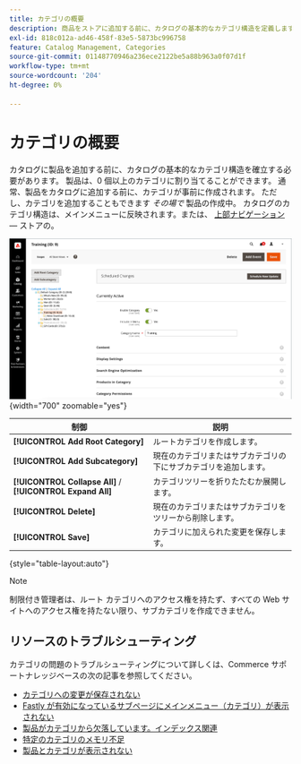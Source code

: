```yaml
---
title: カテゴリの概要
description: 商品をストアに追加する前に、カタログの基本的なカテゴリ構造を定義します。
exl-id: 818c012a-ad46-458f-83e5-5873bc996758
feature: Catalog Management, Categories
source-git-commit: 01148770946a236ece2122be5a88b963a0f07d1f
workflow-type: tm+mt
source-wordcount: '204'
ht-degree: 0%

---
```


# カテゴリの概要

カタログに製品を追加する前に、カタログの基本的なカテゴリ構造を確立する必要があります。 製品は、0 個以上のカテゴリに割り当てることができます。 通常、製品をカタログに追加する前に、カテゴリが事前に作成されます。 ただし、カテゴリを追加することもできます _その場で_ 製品の作成中。 カタログのカテゴリ構造は、メインメニューに反映されます。または、 [上部ナビゲーション](navigation-top.md) — ストアの。

![カテゴリツリー](./assets/category-selected.png){width="700" zoomable="yes"}

| 制御 | 説明 |
|--- |--- |
| **[!UICONTROL Add Root Category]** | ルートカテゴリを作成します。 |
| **[!UICONTROL Add Subcategory]** | 現在のカテゴリまたはサブカテゴリの下にサブカテゴリを追加します。 |
| **[!UICONTROL Collapse All]** / **[!UICONTROL Expand All]** | カテゴリツリーを折りたたむか展開します。 |
| **[!UICONTROL Delete]** | 現在のカテゴリまたはサブカテゴリをツリーから削除します。 |
| **[!UICONTROL Save]** | カテゴリに加えられた変更を保存します。 |

{style="table-layout:auto"}

>[!NOTE]
>
>制限付き管理者は、ルート カテゴリへのアクセス権を持たず、すべての Web サイトへのアクセス権を持たない限り、サブカテゴリを作成できません。

## リソースのトラブルシューティング

カテゴリの問題のトラブルシューティングについて詳しくは、Commerce サポートナレッジベースの次の記事を参照してください。

- [カテゴリへの変更が保存されない](https://experienceleague.adobe.com/docs/commerce-knowledge-base/kb/troubleshooting/miscellaneous/changes-to-categories-are-not-being-saved.html)
- [Fastly が有効になっているサブページにメインメニュー（カテゴリ）が表示されない](https://experienceleague.adobe.com/docs/commerce-knowledge-base/kb/troubleshooting/miscellaneous/main-menu-categories-not-displayed-on-subpages-with-fastly-enabled.html)
- [製品がカテゴリから欠落しています。インデックス関連](https://experienceleague.adobe.com/docs/commerce-knowledge-base/kb/support-tools/patches/v1-0-6/mdva-30977-magento-patch-missing-products-from-categories-indexing-related.html)
- [特定のカテゴリのメモリ不足](https://experienceleague.adobe.com/docs/commerce-knowledge-base/kb/support-tools/patches/v1-0-19/mdva-31307-magento-patch-out-of-memory-on-certain-categories.html)
- [製品とカテゴリが表示されない](https://experienceleague.adobe.com/docs/commerce-knowledge-base/kb/support-tools/patches/v1-0-18/mdva-34695-magento-patch-products-and-categories-not-displaying.html)
